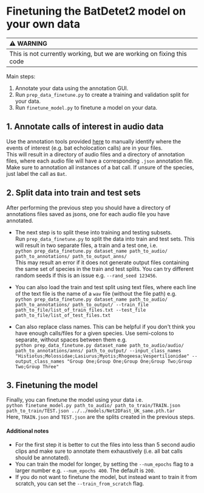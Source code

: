 # Finetuning the BatDetet2 model on your own data  

| :warning: WARNING          |
|:---------------------------|
| This is not currently working, but we are working on fixing this code |

Main steps:  
1. Annotate your data using the annotation GUI.
2. Run `prep_data_finetune.py` to create a training and validation split for your data.  
3. Run `finetune_model.py` to finetune a model on your data.  


## 1. Annotate calls of interest in audio data
Use the annotation tools provided [here](https://github.com/macaodha/batdetect2_GUI) to manually identify where the events of interest (e.g. bat echolocation calls) are in your files.  
This will result in a directory of audio files and a directory of annotation files, where each audio file will have a corresponding `.json` annotation file.
Make sure to annotation all instances of a bat call.
If unsure of the species, just label the call as `Bat`.  


## 2. Split data into train and test sets
After performing the previous step you should have a directory of annotations files saved as jsons, one for each audio file you have annotated. 
* The next step is to split these into training and testing subsets.  
Run `prep_data_finetune.py` to split the data into train and test sets. This will result in two separate files, a train and a test one, i.e.  
`python prep_data_finetune.py dataset_name path_to_audio/ path_to_annotations/ path_to_output_anns/`   
This may result an error if it does not generate output files containing the same set of species in the train and test splits. You can try different random seeds if this is an issue e.g. `--rand_seed 123456`.  

* You can also load the train and test split using text files, where each line of the text file is the name of a `wav` file (without the file path) e.g.  
`python prep_data_finetune.py dataset_name path_to_audio/ path_to_annotations/ path_to_output/ --train_file path_to_file/list_of_train_files.txt --test_file path_to_file/list_of_test_files.txt`


* Can also replace class names. This can be helpful if you don't think you have enough calls/files for a given species. Use semi-colons to separate, without spaces between them e.g.  
`python prep_data_finetune.py dataset_name path_to_audio/audio/ path_to_annotations/anns/ path_to_output/ --input_class_names "Histiotus;Molossidae;Lasiurus;Myotis;Rhogeesa;Vespertilionidae" --output_class_names "Group One;Group One;Group One;Group Two;Group Two;Group Three"`  


## 3. Finetuning the model  
Finally, you can finetune the model using your data i.e.  
`python finetune_model.py path_to_audio/ path_to_train/TRAIN.json path_to_train/TEST.json ../../models/Net2DFast_UK_same.pth.tar`  
Here, `TRAIN.json` and `TEST.json` are the splits created in the previous steps.  


#### Additional notes
* For the first step it is better to cut the files into less than 5 second audio clips and make sure to annotate them exhaustively (i.e. all bat calls should be annotated).  
* You can train the model for longer, by setting the `--num_epochs` flag to a larger number e.g. `--num_epochs 400`. The default is `200`.  
* If you do not want to finetune the model, but instead want to train it from scratch, you can set the `--train_from_scratch` flag.  
